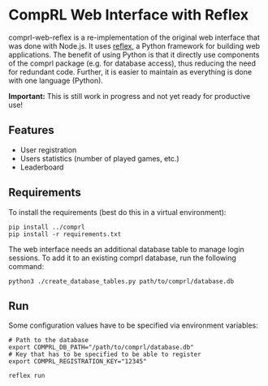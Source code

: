 CompRL Web Interface with Reflex
================================

comprl-web-reflex is a re-implementation of the original web interface that was done
with Node.js.
It uses [reflex](reflex.dev), a Python framework for building web applications.  The
benefit of using Python is that it directly use components of the comprl package (e.g.
for database access), thus reducing the need for redundant code.  Further, it is easier
to maintain as everything is done with one language (Python).


**Important:** This is still work in progress and not yet ready for productive use!


## Features

- User registration
- Users statistics (number of played games, etc.)
- Leaderboard


## Requirements

To install the requirements (best do this in a virtual environment):
```
pip install ../comprl
pip install -r requirements.txt
```

The web interface needs an additional database table to manage login sessions.  To add
it to an existing comprl database, run the following command:
```
python3 ./create_database_tables.py path/to/comprl/database.db
```


## Run

Some configuration values have to be specified via environment variables:
```
# Path to the database
export COMPRL_DB_PATH="/path/to/comprl/database.db"
# Key that has to be specified to be able to register
export COMPRL_REGISTRATION_KEY="12345"

reflex run
```
